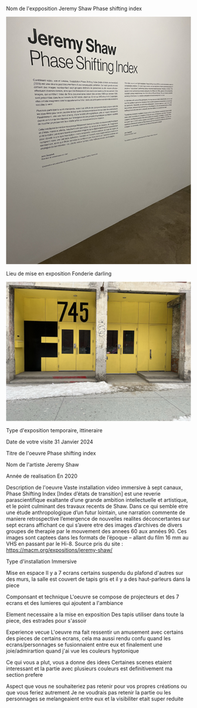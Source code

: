 Nom de l'expposition
Jeremy Shaw Phase shifting index

![image](image/inscription.png)

Lieu de mise en exposition 
Fonderie darling

![image](image/Entree.png)

Type d'exposition
temporaire, ittineraire

Date de votre visite
31 Janvier 2024

Titre de l'oeuvre
Phase shifting index

Nom de l'artiste
Jeremy Shaw

Année de realisation
En 2020

Description de l'oeuvre
Vaste installation video immersive à sept canaux, Phase Shifting Index [Index d’états de transition] est une reverie parascientifique exaltante d’une grande ambition intellectuelle et artistique, et le point culminant des travaux recents de Shaw. Dans ce qui semble etre une étude anthropologique d’un futur lointain, une narration commente de maniere retrospective l’emergence de nouvelles realites déconcertantes sur sept ecrans affichant ce qui s’avere etre des images d’archives de divers groupes de therapie par le mouvement des annees 60 aux années 90. Ces images sont captees dans les formats de l’époque – allant du film 16 mm au VHS en passant par le Hi-8. Source pris du site : https://macm.org/expositions/jeremy-shaw/

Type d'installation
Immersive

Mise en espace
Il y a 7 ecrans certains suspendu du plafond d'autres sur des murs, la salle est couvert de tapis gris et il y a des haut-parleurs dans la piece

Componsant et technique
L'oeuvre se compose de projecteurs et des 7 ecrans et des lumieres qui ajoutent a l'ambiance

Element necessaire a la mise en exposition 
Des tapis utiliser dans toute la piece, des estrades pour s'assoir

Experience vecue
L'oeuvre ma fait ressentir un amusement avec certains des pieces de certains ecrans, cela ma aussi rendu confu quand les ecrans/personnages se fusionnaient entre eux et finalement une joie/admirartion quand j'ai vue les couleurs hyptonique 

Ce qui vous a plut, vous a donne des idees
Certaines scenes etaient interessant et la partie avec plusieurs couleurs est definitivement ma section prefere

Aspect que vous ne souhaiteriez pas retenir pour vos propres créations ou que vous feriez autrement
Je ne voudrais pas retenir la partie ou les personnages se melangeaient entre eux et la visibiliter etait super reduite
